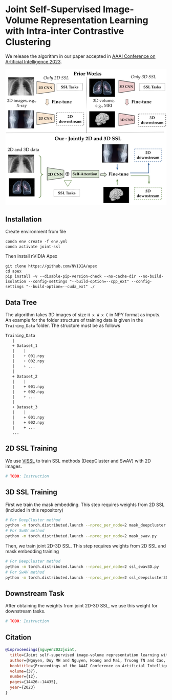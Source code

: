 # Joint Self-Supervised Image-Volume Representation Learning with Intra-inter Contrastive Clustering

We release the algorithm in our paper accepted in [AAAI Conference on Artificial Intelligence 2023](https://ojs.aaai.org/index.php/AAAI/article/view/26687). 

![Overview](./figures/Overview.png)

## Installation

Create environment from file
```
conda env create -f env.yml
conda activate joint-ssl
```
Then install nVIDIA Apex
```
git clone https://github.com/NVIDIA/apex
cd apex
pip install -v --disable-pip-version-check --no-cache-dir --no-build-isolation --config-settings "--build-option=--cpp_ext" --config-settings "--build-option=--cuda_ext" ./
```

## Data Tree
The algorithm takes 3D images of size `H x W x C` in NPY format as inputs. An example for the folder structure of training data is given in the `Training_Data` folder. The structure must be as follows
```
Training_Data
   |
   + Dataset_1
   |    |
   |    + 001.npy
   |    + 002.npy
   |    + ...
   |
   + Dataset_2
   |    |
   |    + 001.npy
   |    + 002.npy
   |    + ...
   |
   + Dataset_3
   |    |
   |    + 001.npy
   |    + 002.npy
   |    + ...
   ...
```

## 2D SSL Training
We use [VISSL](https://github.com/facebookresearch/vissl) to train SSL methods (DeepCluster and SwAV) with 2D images.
```bash
# TODO: Instruction
```

## 3D SSL Training
First we train the mask embedding. This step requires weights from 2D SSL (included in this repository)
```bash
# For DeepCluster method
python -m torch.distributed.launch --nproc_per_node=2 mask_deepcluster.py
# For SwAV method
python -m torch.distributed.launch --nproc_per_node=2 mask_swav.py
```

Then, we train joint 2D-3D SSL. This step requires weights from 2D SSL and mask embedding training
```bash
# For DeepCluster method
python -m torch.distributed.launch --nproc_per_node=2 ssl_swav3D.py
# For SwAV method
python -m torch.distributed.launch --nproc_per_node=2 ssl_deepcluster3D.py
```

## Downstream Task
After obtaining the weights from joint 2D-3D SSL, we use this weight for downstream tasks.
```bash
# TODO: Instruction
```

## Citation
```bib
@inproceedings{nguyen2023joint,
  title={Joint self-supervised image-volume representation learning with intra-inter contrastive clustering},
  author={Nguyen, Duy MH and Nguyen, Hoang and Mai, Truong TN and Cao, Tri and Nguyen, Binh T and Ho, Nhat and Swoboda, Paul and Albarqouni, Shadi and Xie, Pengtao and Sonntag, Daniel},
  booktitle={Proceedings of the AAAI Conference on Artificial Intelligence},
  volume={37},
  number={12},
  pages={14426--14435},
  year={2023}
}
```
